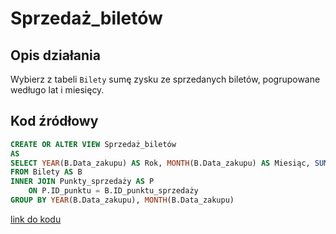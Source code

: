 # Sprzedaż_biletów

## Opis działania

Wybierz z tabeli `Bilety` sumę zysku ze sprzedanych biletów, pogrupowane wedługo lat i miesięcy.

## Kod źródłowy

```sql
CREATE OR ALTER VIEW Sprzedaż_biletów
AS
SELECT YEAR(B.Data_zakupu) AS Rok, MONTH(B.Data_zakupu) AS Miesiąc, SUM(B.Cena) AS Suma_sprzedanych_biletów 
FROM Bilety AS B
INNER JOIN Punkty_sprzedaży AS P
    ON P.ID_punktu = B.ID_punktu_sprzedaży
GROUP BY YEAR(B.Data_zakupu), MONTH(B.Data_zakupu)
```

[link do kodu](../../views/Sprzedaż_biletów.sql)
